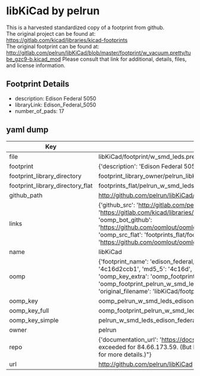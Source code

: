# libKiCad by pelrun  
This is a harvested standardized copy of a footprint from github.  
The original project can be found at:  
https://gitlab.com/kicad/libraries/kicad-footprints  
The original footprint can be found at:
http://gitlab.com/pelrun/libKiCad/blob/master/footprint/w_vacuum.pretty/tube_gzc9-b.kicad_mod
Please consult that link for additional, details, files, and license information.  
## Footprint Details
* description: Edison Federal 5050  
* libraryLink: Edison_Federal_5050  
* number_of_pads: 17  
## yaml dump  
| Key | Value |  
| --- | --- |  
| file | libKiCad/footprint/w_smd_leds.pretty/Edison_Federal_5050.kicad_mod |  
| footprint | {'description': 'Edison Federal 5050', 'libraryLink': 'Edison_Federal_5050', 'number_of_pads': 17} |  
| footprint_library_directory | footprint_library_owner/pelrun_libKiCad |  
| footprint_library_directory_flat | footprints_flat/pelrun_w_smd_leds_edison_federal_5050/working |  
| github_path | http://github.com/pelrun/libKiCad/blob/master/footprint/w_smd_leds.pretty/Edison_Federal_5050.kicad_mod |  
| links | {'github_src': 'http://gitlab.com/pelrun/libKiCad/blob/master/footprint/w_vacuum.pretty/tube_gzc9-b.kicad_mod', 'github_src_repo': 'https://gitlab.com/kicad/libraries/kicad-footprints', 'oomp_bot': 'footprints/pelrun_w_smd_leds_edison_federal_5050/working', 'oomp_bot_github': 'https://github.com/oomlout/oomlout_oomp_footprint_bot/tree/main/footprints/pelrun_w_smd_leds_edison_federal_5050/working', 'oomp_src_flat': 'footprints_flat/footprints_flat/pelrun_w_smd_leds_edison_federal_5050/working', 'oomp_src_flat_github': 'https://github.com/oomlout/oomlout_oomp_footprint_src/tree/main/footprints_flat/pelrun_w_smd_leds_edison_federal_5050/working'} |  
| name | libKiCad |  
| oomp | {'footprint_name': 'edison_federal_5050', 'library_name': 'w_smd_leds', 'md5': '4c16d2ccb199ca448af6f5abe45fa2e0', 'md5_10': '4c16d2ccb1', 'md5_5': '4c16d', 'md5_6': '4c16d2', 'oomp_key': 'oomp_pelrun_w_smd_leds_edison_federal_5050', 'oomp_key_extra': 'oomp_footprint_pelrun_w_smd_leds_edison_federal_5050', 'oomp_key_full': 'oomp_footprint_pelrun_w_smd_leds_edison_federal_5050_4c16d2', 'oomp_key_simple': 'pelrun_w_smd_leds_edison_federal_5050', 'original_filename': 'libKiCad/footprint/w_smd_leds.pretty/Edison_Federal_5050.kicad_mod', 'owner_name': 'pelrun'} |  
| oomp_key | oomp_pelrun_w_smd_leds_edison_federal_5050 |  
| oomp_key_full | oomp_footprint_pelrun_w_smd_leds_edison_federal_5050 |  
| oomp_key_simple | pelrun_w_smd_leds_edison_federal_5050 |  
| owner | pelrun |  
| repo | {'documentation_url': 'https://docs.github.com/rest/overview/resources-in-the-rest-api#rate-limiting', 'message': "API rate limit exceeded for 84.66.173.59. (But here's the good news: Authenticated requests get a higher rate limit. Check out the documentation for more details.)"} |  
| url | http://github.com/pelrun/libKiCad |  

